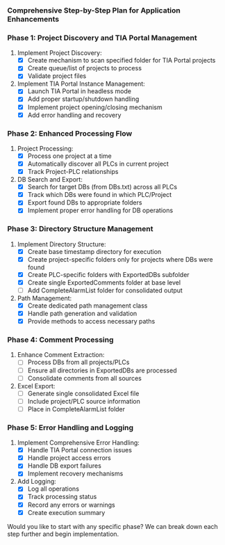 ### Comprehensive Step-by-Step Plan for Application Enhancements

### Phase 1: Project Discovery and TIA Portal Management
1. Implement Project Discovery:
   - [X] Create mechanism to scan specified folder for TIA Portal projects
   - [X] Create queue/list of projects to process
   - [X] Validate project files

2. Implement TIA Portal Instance Management:
   - [X] Launch TIA Portal in headless mode
   - [X] Add proper startup/shutdown handling
   - [X] Implement project opening/closing mechanism
   - [X] Add error handling and recovery

### Phase 2: Enhanced Processing Flow
1. Project Processing:
   - [X] Process one project at a time
   - [X] Automatically discover all PLCs in current project
   - [X] Track Project-PLC relationships

2. DB Search and Export:
   - [X] Search for target DBs (from DBs.txt) across all PLCs
   - [X] Track which DBs were found in which PLC/Project
   - [X] Export found DBs to appropriate folders
   - [X] Implement proper error handling for DB operations

### Phase 3: Directory Structure Management
1. Implement Directory Structure:
   - [X] Create base timestamp directory for execution
   - [X] Create project-specific folders only for projects where DBs were found
   - [X] Create PLC-specific folders with ExportedDBs subfolder
   - [X] Create single ExportedComments folder at base level
   - [ ] Add CompleteAlarmList folder for consolidated output

2. Path Management:
   - [X] Create dedicated path management class
   - [X] Handle path generation and validation
   - [X] Provide methods to access necessary paths

### Phase 4: Comment Processing
1. Enhance Comment Extraction:
   - [ ] Process DBs from all projects/PLCs
   - [ ] Ensure all directories in ExportedDBs are processed
   - [ ] Consolidate comments from all sources

2. Excel Export:
   - [ ] Generate single consolidated Excel file
   - [ ] Include project/PLC source information
   - [ ] Place in CompleteAlarmList folder

### Phase 5: Error Handling and Logging
1. Implement Comprehensive Error Handling:
   - [X] Handle TIA Portal connection issues
   - [X] Handle project access errors
   - [X] Handle DB export failures
   - [X] Implement recovery mechanisms

2. Add Logging:
   - [X] Log all operations
   - [X] Track processing status
   - [X] Record any errors or warnings
   - [X] Create execution summary

Would you like to start with any specific phase? We can break down each step further and begin implementation.
